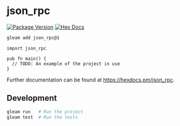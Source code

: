 # json_rpc

[![Package Version](https://img.shields.io/hexpm/v/json_rpc)](https://hex.pm/packages/json_rpc)
[![Hex Docs](https://img.shields.io/badge/hex-docs-ffaff3)](https://hexdocs.pm/json_rpc/)

```sh
gleam add json_rpc@1
```
```gleam
import json_rpc

pub fn main() {
  // TODO: An example of the project in use
}
```

Further documentation can be found at <https://hexdocs.pm/json_rpc>.

## Development

```sh
gleam run   # Run the project
gleam test  # Run the tests
```
